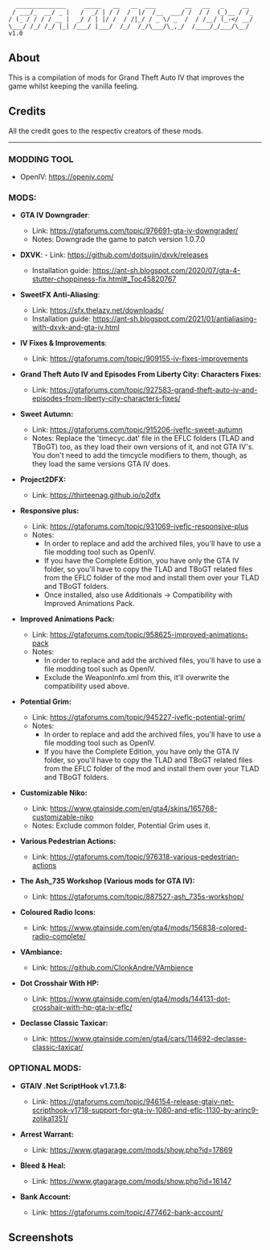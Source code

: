 ```
  ______________     _____   __   __  ___        __   __   _     __ 
 / ___/_  __/ _ |   /  _/ | / /  /  |/  /__  ___/ /  / /  (_)__ / /_
/ (_ / / / / __ |  _/ / | |/ /  / /|_/ / _ \/ _  /  / /__/ (_-</ __/
\___/ /_/ /_/ |_| /___/ |___/  /_/  /_/\___/\_,_/  /____/_/___/\__/   v1.0

```

## About 
This is a compilation of mods for Grand Theft Auto IV that improves the game whilst keeping the vanilla feeling.

## Credits
All the credit goes to the respectiv creators of these mods.

---

### MODDING TOOL
+ OpenIV: https://openiv.com/

### MODS:
+ **GTA IV Downgrader**:
	- Link: https://gtaforums.com/topic/976691-gta-iv-downgrader/
	- Notes: Downgrade the game to patch version 1.0.7.0

+ **DXVK**:
    	- Link: https://github.com/doitsujin/dxvk/releases
   	- Installation guide: https://ant-sh.blogspot.com/2020/07/gta-4-stutter-choppiness-fix.html#_Toc45820767

+ **SweetFX Anti-Aliasing**:
	- Link: https://sfx.thelazy.net/downloads/
	- Installation guide: https://ant-sh.blogspot.com/2021/01/antialiasing-with-dxvk-and-gta-iv.html

+ **IV Fixes & Improvements**:
	- Link: https://gtaforums.com/topic/909155-iv-fixes-improvements

+ **Grand Theft Auto IV and Episodes From Liberty City: Characters Fixes:**
	- Link: https://gtaforums.com/topic/927583-grand-theft-auto-iv-and-episodes-from-liberty-city-characters-fixes/

+ **Sweet Autumn:**
	- Link: https://gtaforums.com/topic/915206-iveflc-sweet-autumn
	- Notes: Replace the 'timecyc.dat' file in the EFLC folders (TLAD and TBoGT) too, as they load their own versions of it, and not GTA IV's.
			   You don't need to add the timcycle modifiers to them, though, as they load the same versions GTA IV does.

+ **Project2DFX:**
	- Link: https://thirteenag.github.io/p2dfx

+ **Responsive plus:**
	- Link: https://gtaforums.com/topic/931069-iveflc-responsive-plus
	- Notes: 
		- In order to replace and add the archived files, you'll have to use a file modding tool such as OpenIV.
		- If you have the Complete Edition, you have only the GTA IV folder, so you'll have to copy the TLAD and TBoGT related files from the EFLC folder of the mod and install them over your TLAD and TBoGT folders.
		- Once installed, also use Additionals -> Compatibility with Improved Animations Pack. 
			   
+ **Improved Animations Pack:**
	- Link: https://gtaforums.com/topic/958625-improved-animations-pack
	- Notes:
		- In order to replace and add the archived files, you'll have to use a file modding tool such as OpenIV.
		- Exclude the WeaponInfo.xml from this, it'll overwrite the compatibility used above.

+ **Potential Grim:**
	- Link: https://gtaforums.com/topic/945227-iveflc-potential-grim/
	- Notes: 
		- In order to replace and add the archived files, you'll have to use a file modding tool such as OpenIV. 
		- If you have the Complete Edition, you have only the GTA IV folder, so you'll have to copy the TLAD and TBoGT related files from the EFLC folder of the mod and install them over your TLAD and TBoGT folders.

+ **Customizable Niko:**
	- Link: https://www.gtainside.com/en/gta4/skins/165768-customizable-niko
	- Notes: Exclude common folder, Potential Grim uses it.

+ **Various Pedestrian Actions:**
	- Link: https://gtaforums.com/topic/976318-various-pedestrian-actions

+ **The Ash_735 Workshop (Various mods for GTA IV):**
	- Link: https://gtaforums.com/topic/887527-ash_735s-workshop/

+ **Coloured Radio Icons:**
	- Link: https://www.gtainside.com/en/gta4/mods/156838-colored-radio-complete/

+ **VAmbiance:**
	- Link: https://github.com/ClonkAndre/VAmbience

+ **Dot Crosshair With HP:**
	- Link: https://www.gtainside.com/en/gta4/mods/144131-dot-crosshair-with-hp-gta-iv-eflc/

+ **Declasse Classic Taxicar:**
	- Link: https://www.gtainside.com/en/gta4/cars/114692-declasse-classic-taxicar/

### OPTIONAL MODS:

+ **GTAIV .Net ScriptHook v1.7.1.8:**
	- Link: https://gtaforums.com/topic/946154-release-gtaiv-net-scripthook-v1718-support-for-gta-iv-1080-and-eflc-1130-by-arinc9-zolika1351/

+ **Arrest Warrant:**
	- Link: https://www.gtagarage.com/mods/show.php?id=17869

+ **Bleed & Heal:**
	- Link: https://www.gtagarage.com/mods/show.php?id=16147

+ **Bank Account:**
	- Link: https://gtaforums.com/topic/477462-bank-account/

## Screenshots
